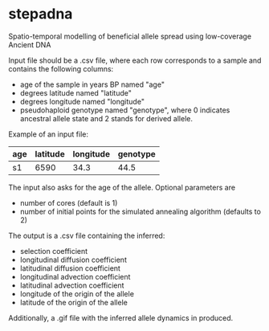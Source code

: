 # stepadna
Spatio-temporal modelling of beneficial allele spread using low-coverage Ancient DNA

Input file should be a .csv file, where each row corresponds to a sample and contains the following columns:
- age of the sample in years BP named "age"
- degrees latitude named "latitude"
- degrees longitude named "longitude"
- pseudohaploid genotype named "genotype", where 0 indicates ancestral allele state and 2 stands for derived allele.

Example of an input file:

   | age | latitude | longitude | genotype
   | --- | --- | --- | ---
s1 | 6590 | 34.3 | 44.5 | 0


The input also asks for the age of the allele.
Optional parameters are
- number of cores (default is 1)
- number of initial points for the simulated annealing algorithm (defaults to 2)

The output is a .csv file containing the inferred:
- selection coefficient
- longitudinal diffusion coefficient
- latitudinal diffusion coefficient
- longitudinal advection coefficient
- latitudinal advection coefficient
- longitude of the origin of the allele
- latitude of the origin of the allele

 Additionally, a .gif file with the inferred allele dynamics in produced.

